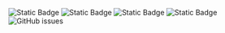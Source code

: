 ![Static Badge](https://img.shields.io/badge/blacklists-60-000000) ![Static Badge](https://img.shields.io/badge/blacklisted-2781939-cc0000) ![Static Badge](https://img.shields.io/badge/whitelisted-2242-00CC00) ![Static Badge](https://img.shields.io/badge/streaming_blacklist-28106-000000) ![GitHub issues](https://img.shields.io/github/issues/fabriziosalmi/blacklists)
